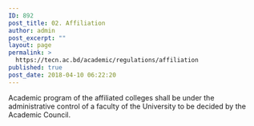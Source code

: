 ```yaml
---
ID: 892
post_title: 02. Affiliation
author: admin
post_excerpt: ""
layout: page
permalink: >
  https://tecn.ac.bd/academic/regulations/affiliation
published: true
post_date: 2018-04-10 06:22:20
---
```

Academic program of the affiliated colleges shall be under the administrative control of a faculty of the University to be decided by the Academic Council.